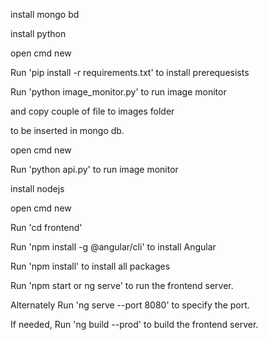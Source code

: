 <!-- MONGODB -->

install mongo bd

<!-- backend -->

install python 

open cmd new

Run 'pip install -r requirements.txt' to install prerequesists

Run 'python image_monitor.py' to run image monitor

and copy couple of file to images folder

to be inserted in mongo db.

<!-- backend api -->


open cmd new

Run 'python api.py' to run image monitor


<!-- frontend -->
install nodejs 

open cmd new 

Run 'cd frontend' 

Run 'npm install -g @angular/cli' to install Angular

Run 'npm install' to install all packages

Run 'npm start or ng serve' to run the frontend server.

Alternately
Run 'ng serve --port 8080' to specify the port.

If needed,
Run 'ng build --prod' to build the frontend server.

